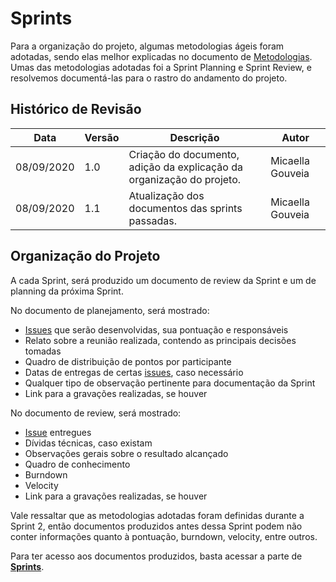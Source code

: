 # Sprints

Para a organização do projeto, algumas metodologias ágeis foram adotadas, sendo elas melhor explicadas no documento de [Metodologias](Project/Metodologias.md). Umas das metodologias adotadas foi a Sprint Planning e Sprint Review, e resolvemos documentá-las para o rastro do andamento do projeto.

## Histórico de Revisão

| Data | Versão | Descrição | Autor |
| ---- | ------ | --------- | ----- |
|08/09/2020| 1.0 | Criação do documento, adição da explicação da organização do projeto. | Micaella Gouveia | 
|08/09/2020| 1.1 | Atualização dos documentos das sprints passadas. | Micaella Gouveia | 

## Organização do Projeto
A cada Sprint, será produzido um documento de review da Sprint e um de planning da próxima Sprint.

No documento de planejamento, será mostrado:
* [Issues](Modeling/objeto?id=Issue)  que serão desenvolvidas, sua pontuação e responsáveis
* Relato sobre a reunião realizada, contendo as principais decisões tomadas
* Quadro de distribuição de pontos por participante
* Datas de entregas de certas [issues](Modeling/objeto?id=Issue), caso necessário 
* Qualquer tipo de observação pertinente para documentação da Sprint
* Link para a gravações realizadas, se houver

No documento de review, será mostrado:
* [Issue](Modeling/objeto?id=Issue)  entregues
* Dívidas técnicas, caso existam
* Observações gerais sobre o resultado alcançado
* Quadro de conhecimento
* Burndown 
* Velocity 
* Link para a gravações realizadas, se houver

Vale ressaltar que as metodologias adotadas foram definidas durante a Sprint 2, então documentos produzidos antes dessa Sprint podem não conter informações quanto à pontuação, burndown, velocity, entre outros.

Para ter acesso aos documentos produzidos, basta acessar a parte de [**Sprints**](Index/sprintsIndex.md).